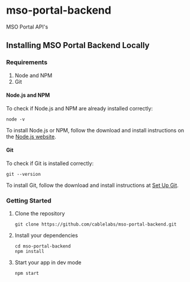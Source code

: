 # mso-portal-backend
MSO Portal API's


## Installing MSO Portal Backend Locally

### Requirements
1.  Node and NPM
2.  Git  

#### Node.js and NPM
To check if Node.js and NPM are already installed correctly:
```
node -v
```
To install Node.js or NPM, follow the download and install instructions on the [Node.js website](https://docs.npmjs.com/getting-started/installing-node).

#### Git
To check if Git is installed correctly:
```
git --version
```
To install Git, follow the download and install instructions at [Set Up Git](https://help.github.com/articles/set-up-git/).

### Getting Started



1. Clone the repository
    ```
    git clone https://github.com/cablelabs/mso-portal-backend.git
    ```

2. Install your dependencies

    ```
    cd mso-portal-backend
    npm install
    ```

3. Start your app in dev mode

    ```
    npm start
    ```
